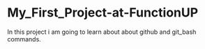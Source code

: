 # My_First_Project-at-FunctionUP
In this project i am going to learn about about github and git_bash commands.
